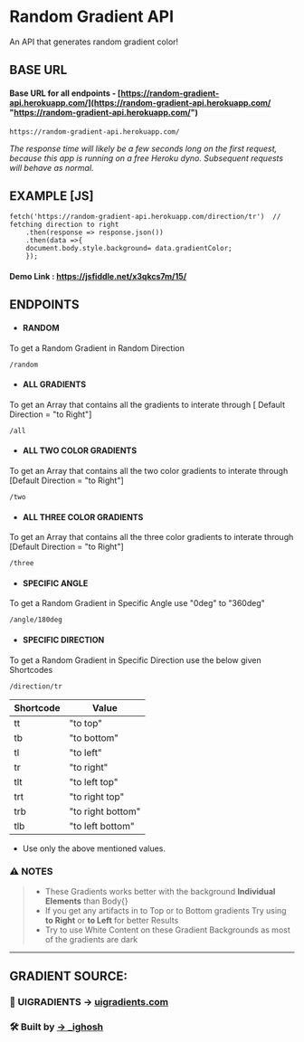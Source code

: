 # Random Gradient API

An API that generates random gradient color!


## BASE URL
#### Base URL for all endpoints - [https://random-gradient-api.herokuapp.com/](https://random-gradient-api.herokuapp.com/ "https://random-gradient-api.herokuapp.com/")
```
https://random-gradient-api.herokuapp.com/
```
*The response time will likely be a few seconds long on the first request, because this app is running on a free Heroku dyno. Subsequent requests will behave as normal.*

## EXAMPLE [JS]

```
fetch('https://random-gradient-api.herokuapp.com/direction/tr')  // fetching direction to right
    .then(response => response.json())
    .then(data =>{
    document.body.style.background= data.gradientColor;
    });
```

#### Demo Link : https://jsfiddle.net/x3qkcs7m/15/


## ENDPOINTS


- #### RANDOM
To get a Random Gradient in Random Direction

```
/random
```
- #### ALL GRADIENTS 
To get an Array that contains all the gradients to interate through [ Default Direction = "to Right"]

```
/all
```
- #### ALL TWO COLOR GRADIENTS 
To get an Array that contains all the two color gradients to interate through  [Default Direction = "to Right"]

```
/two
```
- #### ALL THREE COLOR GRADIENTS 
To get an Array that contains all the three color gradients to interate through  [Default Direction = "to Right"]

```
/three
```
- #### SPECIFIC ANGLE
To get a Random Gradient in Specific Angle use "0deg" to "360deg" 

```
/angle/180deg
```

- #### SPECIFIC DIRECTION
To get a Random Gradient in Specific Direction use the below given Shortcodes

```
/direction/tr
```
| Shortcode | Value |
| ------ | ------ |
| tt | "to top"|
| tb | "to bottom"|
| tl | "to left" |
| tr | "to right" |
| tlt | "to left top" |
| trt | "to right top" |
| trb | "to right bottom" |
| tlb | "to left bottom" |

* Use only the above mentioned values.



### ⚠ NOTES
> - These Gradients works better with the background **Individual Elements** than Body{}
> - If you get any artifacts in to Top or to Bottom gradients Try using **to Right** or **to Left** for better Results
> - Try to use White Content on these Gradient Backgrounds as most of the gradients are dark

------------





## GRADIENT SOURCE:
### 🌈 UIGRADIENTS -> [uigradients.com](https://uigradients.com/ "uigradients.com")

### 🛠 Built by [-> _ighosh](https://twitter.com/_ighosh "-> _ighosh")

